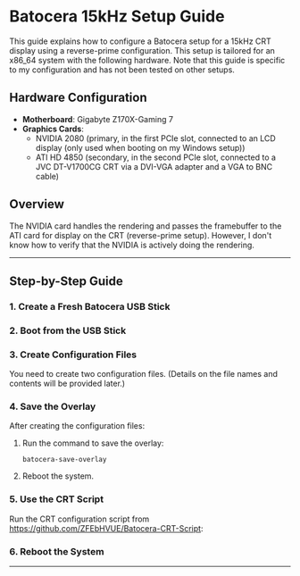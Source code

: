 # Batocera 15kHz Setup Guide

This guide explains how to configure a Batocera setup for a 15kHz CRT display using a reverse-prime configuration. This setup is tailored for an x86_64 system with the following hardware. Note that this guide is specific to my configuration and has not been tested on other setups.

## Hardware Configuration

- **Motherboard**: Gigabyte Z170X-Gaming 7
- **Graphics Cards**:
  - NVIDIA 2080 (primary, in the first PCIe slot, connected to an LCD display (only used when booting on my Windows setup))
  - ATI HD 4850 (secondary, in the second PCIe slot, connected to a JVC DT-V1700CG CRT via a DVI-VGA adapter and a VGA to BNC cable)

## Overview

The NVIDIA card handles the rendering and passes the framebuffer to the ATI card for display on the CRT (reverse-prime setup). However, I don't know how to verify that the NVIDIA is actively doing the rendering.

---

## Step-by-Step Guide

### 1. Create a Fresh Batocera USB Stick

### 2. Boot from the USB Stick

### 3. Create Configuration Files

You need to create two configuration files. (Details on the file names and contents will be provided later.)

### 4. Save the Overlay

After creating the configuration files:

1. Run the command to save the overlay:
   ```
   batocera-save-overlay
   ```

2. Reboot the system.

### 5. Use the CRT Script

Run the CRT configuration script from https://github.com/ZFEbHVUE/Batocera-CRT-Script:

### 6. Reboot the System

---
